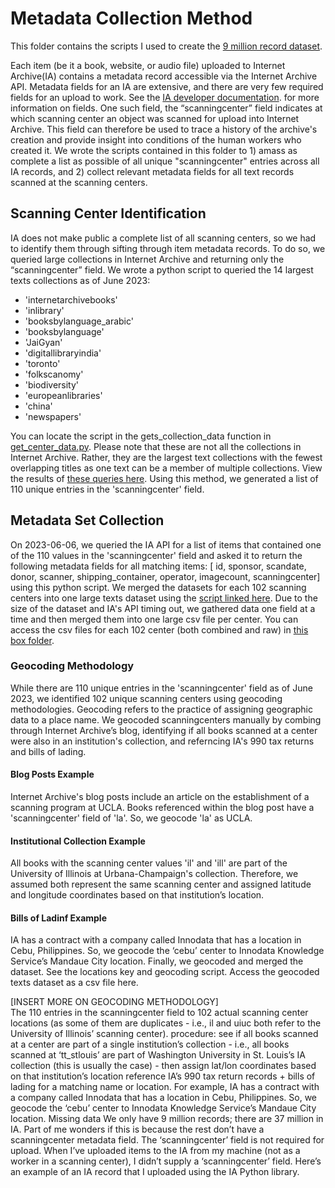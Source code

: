 # Metadata Collection Method
This folder contains the scripts I used to create the [9 million record dataset](https://wustl.box.com/s/sd9nvxbh3hym7uycia5bul2a7cu4q9rn). 

Each item (be it a book, website, or audio file) uploaded to Internet Archive(IA) contains a metadata record accessible via the Internet Archive API. Metadata fields for an IA are extensive, and there are very few required fields for an upload to work. See the [IA developer documentation](https://archive.org/developers/metadata-schema/i). for more information on fields.  One such field, the “scanningcenter” field indicates at which scanning center an object was scanned for upload into Internet Archive. This field can therefore be used to trace a history of the archive's creation and provide insight into conditions of the human workers who created it. We wrote the scripts contained in this folder to 1) amass as complete a list as possible of all unique "scanningcenter" entries across all IA records, and 2) collect relevant metadata fields for all text records scanned at the scanning centers. 

## Scanning Center Identification
IA does not make public a complete list of all scanning centers, so we had to identify them through sifting through item metadata records. To do so, we queried large collections in Internet Archive and returning only the “scanningcenter” field. We wrote a python script to queried the 14 largest texts collections as of June 2023: 
- 'internetarchivebooks'
- 'inlibrary'
- 'booksbylanguage_arabic'
- 'booksbylanguage'
- 'JaiGyan'
- 'digitallibraryindia'
- 'toronto'
- 'folkscanomy'
- 'biodiversity'
- 'europeanlibraries'
- 'china'
- 'newspapers'

You can locate the script in the gets_collection_data function in [get_center_data.py](https://github.com/ers6/ia_scanning_labor_data/blob/516fe1ad2d14e1fa8e71ba74e31ebf9c349f2329/access-ia-metadata-records/get_center_data.py). Please note that these are not all the collections in Internet Archive. Rather, they are the largest text collections with the fewest overlapping titles as one text can be a member of multiple collections. View the results of [these queries here](https://wustl.app.box.com/folder/271952490091). Using this method, we generated a list of 110 unique entries in the 'scanningcenter' field.

## Metadata Set Collection
On 2023-06-06, we queried the IA API for a list of items that contained one of the 110 values in the 'scanningcenter' field and asked it to return the following metadata fields for all matching items: [ id, sponsor, scandate, donor, scanner, shipping_container, operator, imagecount, scanningcenter] using this python script. 
We merged the datasets for each 102 scanning centers into one large texts dataset using the [script linked here](https://github.com/ers6/ia_scanning_labor_data/blob/5b6761ddd5385b9fde53c67d95dfa4e89cbdb47d/access-ia-metadata-records/get_center_data.py). Due to the size of the dataset and IA's API timing out, we gathered data one field at a time and then merged them into one large csv file per center. You can access the csv files for each 102 center (both combined and raw) in [this box folder](https://wustl.box.com/s/nigtbfcot4z17pk3by6h6kbijxtfgla9). 

### Geocoding Methodology
While there are 110 unique entries in the 'scanningcenter' field as of June 2023, we identified 102 unique scanning centers using geocoding methodologies. Geocoding refers to the practice of assigning geographic data to a place name. We geocoded scanningcenters manually by combing through Internet Archive’s blog, identifying if all books scanned at a center were also in an institution's collection, and referncing IA's 990 tax returns and bills of lading. 
#### Blog Posts Example
Internet Archive's blog posts include an article on the establishment of a scanning program at UCLA. Books referenced within the blog post have a 'scanningcenter' field of 'la'. So, we geocode 'la' as UCLA. 

#### Institutional Collection Example
All books with the scanning center values 'il' and 'ill' are part of the University of Illinois at Urbana-Champaign's collection. Therefore, we assumed both represent the same scanning center and assigned latitude and longitude coordinates based on that institution’s location. 

#### Bills of Ladinf Example 
IA has a contract with a company called Innodata that has a location in Cebu, Philippines. So, we geocode the ‘cebu’ center to Innodata Knowledge Service’s Mandaue City location.
Finally, we geocoded and merged the dataset. See the locations key and geocoding script. Access the geocoded texts dataset as a csv file here. 

[INSERT MORE ON GEOCODING METHODOLOGY]  
The 110 entries in the scanningcenter field to 102 actual scanning center locations (as some of them are duplicates - i.e., il and uiuc both refer to the University of Illinois’ scanning center).
procedure: 
see if all books scanned at a center are part of a single institution’s collection - i.e., all books scanned at ‘tt_stlouis’ are part of Washington University in St. Louis’s IA collection (this is usually the case) - then assign lat/lon coordinates based on that institution’s location
reference IA’s 990 tax return records + bills of lading for a matching name or location. For example, IA has a contract with a company called Innodata that has a location in Cebu, Philippines. So, we geocode the ‘cebu’ center to Innodata Knowledge Service’s Mandaue City location.
Missing data
We only have 9 million records; there are 37 million in IA. Part of me wonders if this is because the rest don’t  have a scanningcenter metadata field. The ‘scanningcenter’ field is not required for upload. When I’ve uploaded items to the IA from my machine (not as a worker in a scanning center), I didn’t supply a ‘scanningcenter’ field. Here’s an example of an IA record that I uploaded using the IA Python library. 
